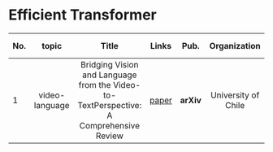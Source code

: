 # Efficient Transformer

|No.  |topic |Title |Links |Pub. | Organization| Release Time |
|-----|:-----:|:-----:|:-----:|:--------:|:---:|:-------:|
|1|video-language |Bridging Vision and Language from the Video-to-TextPerspective: A Comprehensive Review |[paper](https://arxiv.org/pdf/2103.14785v1.pdf) |__arXiv__|University of Chile|27 Mar 2021|
